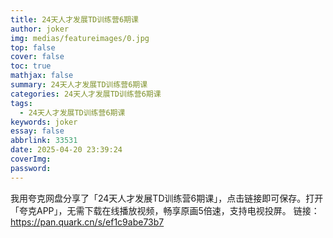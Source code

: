 ```yaml
---
title: 24天人才发展TD训练营6期课
author: joker
img: medias/featureimages/0.jpg
top: false
cover: false
toc: true
mathjax: false
summary: 24天人才发展TD训练营6期课
categories: 24天人才发展TD训练营6期课
tags:
  - 24天人才发展TD训练营6期课
keywords: joker
essay: false
abbrlink: 33531
date: 2025-04-20 23:39:24
coverImg:
password:
---
```


我用夸克网盘分享了「24天人才发展TD训练营6期课」，点击链接即可保存。打开「夸克APP」，无需下载在线播放视频，畅享原画5倍速，支持电视投屏。
链接：https://pan.quark.cn/s/ef1c9abe73b7
